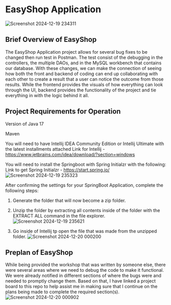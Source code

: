 # EasyShop Application
![Screenshot 2024-12-19 234311](https://github.com/user-attachments/assets/f6373510-806e-44fb-8bd1-fd3ee2ada3a4)


## Brief Overview of EasyShop

The EasyShop Application project allows for several bug fixes to be changed then run test in Postman. The test consist of the debugging in the controllers, the multiple DAOs, and in the MySQL workbench that contains our database. With these changes, we can make the connection of seeing how both the front and backend of coding can end up
collaborating with each other to create a result that a user can notice the outcome from those results. While the frontend provides the visuals of how everything can look
through the UI, backend provides the functionality of the project and tie everything in with the logic behind it all.

## Project Requirements for Operation

Version of Java 17

Maven

You will need to have Intellij IDEA Community Edition or Intellij Ultimate with the latest installments attached
Link for Intellij - https://www.jetbrains.com/idea/download/?section=windows

You will need to install the Springboot with Spring Initialzr with the following:
Link to get Spring Initialzr - https://start.spring.io/
![Screenshot 2024-12-19 235323](https://github.com/user-attachments/assets/1e1e8248-7c94-4bc6-a8ee-ab6eca0d8603)

After confirming the settings for your SpringBoot Application, complete the following steps:
1. Generate the folder that will now become a zip folder.
2. Unzip the folder by extracting all contents inside of the folder with the EXTRACT ALL command in the file explorer.
![Screenshot 2024-12-19 235621](https://github.com/user-attachments/assets/f053bddf-2c50-4ffb-a552-d38d6312643a)

3. Go inside of Intellij tp open the file that was made from the unzipped folder.
![Screenshot 2024-12-20 000200](https://github.com/user-attachments/assets/3c1709ea-b795-4c44-b29a-fb5734dfbd68)

## Preplan of EasyShop

While being provided the workshop that was written by someone else, there were several areas where we need to debug the code to make it functional. We were already
notified in different sections of where the bugs were and needed to promptly change them. Based on that, I have linked a project board to this repo to help assist me in making sure that I continue on the plans being made to complete the required section(s).
![Screenshot 2024-12-20 000902](https://github.com/user-attachments/assets/ef0513cd-2df0-4444-883f-063ad638d265)


